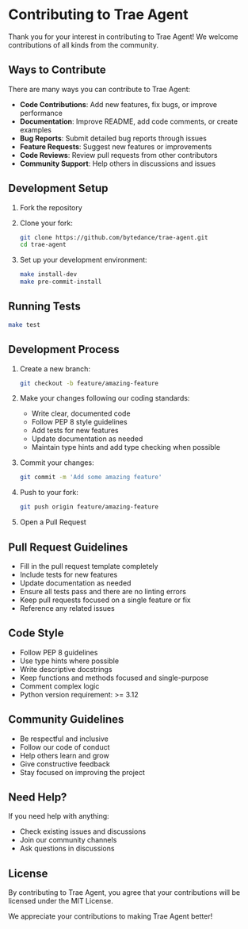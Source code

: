 # Contributing to Trae Agent

Thank you for your interest in contributing to Trae Agent! We welcome contributions of all kinds from the community.

## Ways to Contribute

There are many ways you can contribute to Trae Agent:

- **Code Contributions**: Add new features, fix bugs, or improve performance
- **Documentation**: Improve README, add code comments, or create examples
- **Bug Reports**: Submit detailed bug reports through issues
- **Feature Requests**: Suggest new features or improvements
- **Code Reviews**: Review pull requests from other contributors
- **Community Support**: Help others in discussions and issues

## Development Setup

1. Fork the repository
2. Clone your fork:

   ```bash
   git clone https://github.com/bytedance/trae-agent.git
   cd trae-agent
   ```

3. Set up your development environment:

   ```bash
   make install-dev
   make pre-commit-install
   ```

## Running Tests

```bash
make test
```

## Development Process

1. Create a new branch:

   ```bash
   git checkout -b feature/amazing-feature
   ```

2. Make your changes following our coding standards:
   - Write clear, documented code
   - Follow PEP 8 style guidelines
   - Add tests for new features
   - Update documentation as needed
   - Maintain type hints and add type checking when possible

3. Commit your changes:

   ```bash
   git commit -m 'Add some amazing feature'
   ```

4. Push to your fork:

   ```bash
   git push origin feature/amazing-feature
   ```

5. Open a Pull Request

## Pull Request Guidelines

- Fill in the pull request template completely
- Include tests for new features
- Update documentation as needed
- Ensure all tests pass and there are no linting errors
- Keep pull requests focused on a single feature or fix
- Reference any related issues

## Code Style

- Follow PEP 8 guidelines
- Use type hints where possible
- Write descriptive docstrings
- Keep functions and methods focused and single-purpose
- Comment complex logic
- Python version requirement: >= 3.12

## Community Guidelines

- Be respectful and inclusive
- Follow our code of conduct
- Help others learn and grow
- Give constructive feedback
- Stay focused on improving the project

## Need Help?

If you need help with anything:

- Check existing issues and discussions
- Join our community channels
- Ask questions in discussions

## License

By contributing to Trae Agent, you agree that your contributions will be licensed under the MIT License.

We appreciate your contributions to making Trae Agent better!
